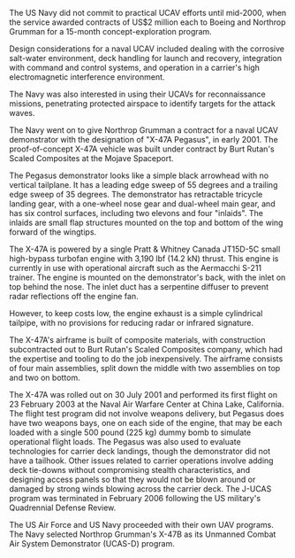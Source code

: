 The US Navy did not commit to practical UCAV efforts until mid-2000, when the service awarded contracts of US$2 million each to 
Boeing and Northrop Grumman for a 15-month concept-exploration program.

Design considerations for a naval UCAV included dealing with the corrosive salt-water environment, deck handling for launch 
and recovery, integration with command and control systems, and operation in a carrier's high electromagnetic interference environment. 

The Navy was also interested in using their UCAVs for reconnaissance missions, penetrating protected airspace to identify targets for the attack waves.

The Navy went on to give Northrop Grumman a contract for a naval UCAV demonstrator with the designation of "X-47A Pegasus", in early 2001. 
The proof-of-concept X-47A vehicle was built under contract by Burt Rutan's Scaled Composites at the Mojave Spaceport. 

The Pegasus demonstrator looks like a simple black arrowhead with no vertical tailplane. It has a leading edge sweep of 55 
degrees and a trailing edge sweep of 35 degrees. The demonstrator has retractable tricycle landing gear, with a one-wheel nose gear 
and dual-wheel main gear, and has six control surfaces, including two elevons and four "inlaids". The inlaids are small flap 
structures mounted on the top and bottom of the wing forward of the wingtips.

The X-47A is powered by a single Pratt & Whitney Canada JT15D-5C small high-bypass turbofan engine with 3,190 lbf (14.2 kN) thrust. 
This engine is currently in use with operational aircraft such as the Aermacchi S-211 trainer. 
The engine is mounted on the demonstrator's back, with the inlet on top behind the nose. The inlet duct has a serpentine diffuser to 
prevent radar reflections off the engine fan. 

However, to keep costs low, the engine exhaust is a simple cylindrical tailpipe, with no provisions for reducing radar or infrared signature.

The X-47A's airframe is built of composite materials, with construction subcontracted out to Burt Rutan's Scaled Composites company, 
which had the expertise and tooling to do the job inexpensively. The airframe consists of four main assemblies, split down the middle 
with two assemblies on top and two on bottom.

The X-47A was rolled out on 30 July 2001 and performed its first flight on 23 February 2003 at the Naval Air Warfare Center at China Lake, California. 
The flight test program did not involve weapons delivery, but Pegasus does have two weapons bays, one on each side of the engine, 
that may be each loaded with a single 500 pound (225 kg) dummy bomb to simulate operational flight loads. The Pegasus was also used to evaluate technologies 
for carrier deck landings, though the demonstrator did not have a tailhook. Other issues related to carrier operations involve adding deck tie-downs without 
compromising stealth characteristics, and designing access panels so that they would not be blown around or damaged by strong winds blowing 
across the carrier deck. The J-UCAS program was terminated in February 2006 following the US military's Quadrennial Defense Review. 

The US Air Force and US Navy proceeded with their own UAV programs. 
The Navy selected Northrop Grumman's X-47B as its Unmanned Combat Air System Demonstrator (UCAS-D) program.
